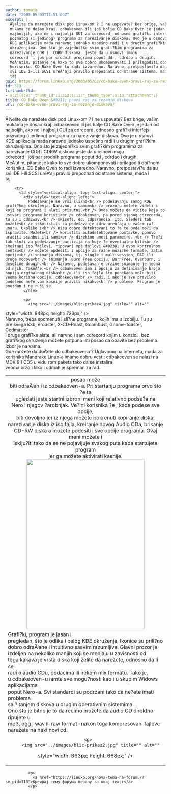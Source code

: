 ```yaml
---
author: tomaja
date: "2003-05-03T11:51:09Z"
excerpt: |
  Å½elite da narežete disk pod Linux-om ? I ne uspevate? Bez brige, vašim
  mukama je došao kraj. cdbakeoven ili još bolje CD Bake Oven je jedan od
  najboljih, ako ne i najbolji GUI za cdrecord, odnosno grafi?ki interfejs
  poznatog (i jedinog) programa za narezivanje diskova. Ovo je u osnovi
  KDE aplikacija mada naravno jednako uspešno radi i u drugim grafi?kim
  okruženjima. Ono što je zajedni?ko svim grafi?kim programima za
  narezivanje CDR i  CDRW diskova  jeste da u osnovi imaju
  cdrecord  i još par srodnih programa poput dd , cdrdao i drugih.
  MeÄ‘utim, pitanje je kako to sve dobro ukomponovati i prilagoditi obi?nom
  korisniku. CD Bake Oven to radi izvaredno. Naravno, pretpostavi?u da su
  svi IDE i-ili SCSI ureÄ‘aji pravilo prepoznati od strane sistema, mada i
  taj
guid: https://forum.linuxo.org/2003/05/03/cd-bake-oven-pravi-raj-za-rezanje-diskova/
id: 313
tc-thumb-fld:
- a:2:{s:9:"_thumb_id";i:312;s:11:"_thumb_type";s:10:"attachment";}
title: CD Bake Oven &#8211; pravi raj za rezanje diskova
url: /cd-bake-oven-pravi-raj-za-rezanje-diskova/
---
```

Å½elite da narežete disk pod Linux-om ? I ne uspevate? Bez brige, vašim  
mukama je došao kraj. cdbakeoven ili još bolje CD Bake Oven je jedan od  
najboljih, ako ne i najbolji GUI za cdrecord, odnosno grafi?ki interfejs  
poznatog (i jedinog) programa za narezivanje diskova. Ovo je u osnovi  
KDE aplikacija mada naravno jednako uspešno radi i u drugim grafi?kim  
okruženjima. Ono što je zajedni?ko svim grafi?kim programima za  
narezivanje CDR i CDRW diskova jeste da u osnovi imaju  
cdrecord i još par srodnih programa poput dd , cdrdao i drugih.  
MeÄ‘utim, pitanje je kako to sve dobro ukomponovati i prilagoditi obi?nom  
korisniku. CD Bake Oven to radi izvaredno. Naravno, pretpostavi?u da su  
svi IDE i-ili SCSI ureÄ‘aji pravilo prepoznati od strane sistema, mada i  
taj<!--break-->

<table cellpadding="2" cellspacing="2" border="0"
 style="text-align: left; width: 100%;">
  </p> <tr>
    <td style="vertical-align: top; text-align: center;">
      posao može<br /> biti odraÄ‘en i iz cdbakeoven-a. Pri startanju programa prvo što ?e te<br /> ugledati jeste startni izbroni meni koji relativno podse?a na<br /> Nero i njegov ?arobnjak. Ve?ini korisnika ?e , kada podese sve opcije,<br /> biti dovoljno jer iz njega možete pokrenuti kopiranje diska,<br /> narezivanje diska iz iso fajla, kreiranje novog Audio CDa, brisanje<br /> CD-RW diska a možete podesiti i sve opcije programa. Ovaj meni možete i<br /> isklju?iti tako da se ne pojavljuje svakog puta kada startujete program<br /> jer ga možete aktivirati kasnije. <br /> <img src="../images/blic-prikaz1.jpg" title="" alt=""
 style="width: 370px; height: 534px;" />
    </td>
  </tr>
  
  <tr>
    <td style="vertical-align: middle; text-align: center;">
      <div style="text-align: left;">
        Grafi?ki, program je jasan i<br /> pregledan, što je odlika i celog KDE okruženja. Ikonice su prili?no<br /> dobro odraÄ‘ene i intuitivno sasvim razumljive. Glavni prozor je<br /> izdeljen na nekoliko manjih koji se menjaju u zavisnosti od<br /> toga kakava je vrsta diska koji želite da narežete, odnosno da li se<br /> radi o audio CDu, podacima ili nekom mix formatu. Tako je,<br /> u cdbakeoven-u iamte sve mogu?nosti kao i u skupim Widows aplikacijama<br /> poput Nero-a. Svi standardi su podržani tako da ne?ete imati problema<br /> sa ?itanjem diskova u drugim operativnim sistemima.<br /> Ono što je bitno je to da recimo možete da audio CD direktno ripujete u<br /> mp3, ogg , wav ili raw format i nakon toga kompresovani fajlove<br /> narežete na neki novi cd.
      </div>
      
      <p>
        <img src="../images/blic-prikaz2.jpg" title="" alt=""
 style="width: 863px; height: 668px;" /> </td> </tr> 
        
        <tr>
          <td style="vertical-align: top; text-align: center;">
            <div style="text-align: left;">
              Podešavanje se vrši sli?no<br /> podešavanju samog KDE grafi?kog okruženja. Naravno, u samom<br /> prozoru možete videti i koji su programi i alati prisutni.<br /> Ovde možete da vidite koje to ustvari programe koristi<br /> cdbakeoven, pa pored sjanog cdrecorda, tu su i cda2wav,<br /> mkisofs, dd. cdparanoia, itd. Slede?i tab možete<br /> iskoristiti za podešavanje cdrw ureÄ‘aja u vašem ra?unaru. Ukoliko i<br /> nisu dobro detektovani to ?e te ovde mo?i da ispravite. Možete<br /> koristiti autodetektovane postavke, ponovo uraditi scanbus ili sami<br /> direktno uneti parametre. <br /> Tre?i tab služi za podešavanje particija na koje ?e eventualno biti<br /> smeštani iso fajlovi, ripovani mp3 fajlovi &#8230; U ovom kontrolnom centru<br /> možete opdesiti i opcije za razne muzi?ke formate, zatim opcije<br /> snimanja diskova, tj. single i multisession, DAO ili druge modove<br /> snimanja, Burn Free opciju, BurnFree, Overburn, i desetine drugih.<br /> Naravno, podešavanje brzine snimanje je jedna od njih. TakoÄ‘e,<br /> cdbakeoven ima i opciju za definisanje broja kopija orginalnog diska<br /> ili iso fajla što ponekada može biti veoma korisna opcija. cdbakeoven<br /> radi, i ako je sve pravilno podešeno ne?e vam kasnije praviti nikakve<br /> probleme. Program je pouzdan i ne ruši se.
            </div>
            
            <p>
              <img src="../images/blic-prikaz4.jpg" title="" alt=""
 style="width: 848px; height: 726px;" /><br /> Naravno, treba spomenuti i sli?ne programe, kojih ima u izobilju. Tu su<br /> pre svega k3b, eroaster, X-CD-Roast, Gcombust, Gnome-toaster, Gcdmaster<br /> i druge grafi?ke alate, ali narvno i sam cdrecord kojim u konzloli, bez<br /> grafi?kog okruženja možete potpuno isti posao da obavite bez problema.<br /> Izbor je na vama. <br /> Gde možete da doÄ‘ete do cdbakeovena ? Uglavnom na internetu, mada za<br /> korisnike Mandrake Linux-a imamo dobru vest : cdbakeoven se nalazi na<br /> MDK 9.1 CD5 u vidu rpm paketa tako da se instalira<br /> veoma brzo i lako i odmah je spreman za rad. </td> </tr> </tbody> </table> 
              
              <p>
                <a href="https://linuxo.org/nova-tema-na-forumu/?se_pid=313">Креирај тему форума везану за овај текст</a>
              </p>